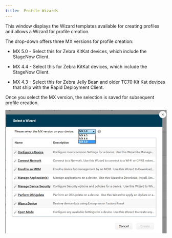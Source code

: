 ```yaml
---
title:  Profile Wizards
---
```


This window displays the Wizard templates available for creating profiles and allows a Wizard for profile creation. 

The drop-down offers three MX versions for profile creation:

* MX 5.0 - Select this for Zebra KitKat devices, which include the StageNow Client.

* MX 4.4 - Select this for Zebra KitKat devices, which include the StageNow Client.

* MX 4.3 - Select this for Zebra Jelly Bean and older TC70 Kit Kat devices that ship with the Rapid Deployment Client.

Once you select the MX version, the selection is saved for subsequent profile creation.


![img](../../images/WizardList_MXdropdown.jpg)
